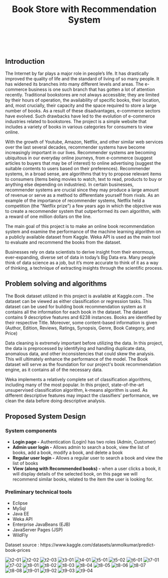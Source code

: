 <body>
<header>
<h1 class="title" style="text-align: center;">Book Store with Recommendation System</h1>

</header>
<br>
<h2 id="introduction">Introduction</h2>
<p>The Internet by far plays a major role in people’s life. It has drastically improved the quality of life and the standard of living of so many people. It has widened its branches into many different levels and areas. The e-commerce business is one such branch that has gotten a lot of attention recently. Traditional bookstores are not always accessible; they are limited by their hours of operation, the availability of specific books, their location, and, most crucially, their capacity and the space required to store a large number of books. As a result of these disadvantages, e-commerce sectors have evolved. Such drawbacks have led to the evolution of e-commerce industries related to bookstores. The project is a simple website that includes a variety of books in various categories for consumers to view online.</p>
<p>With the growth of Youtube, Amazon, Netflix, and other similar web services over the last several decades, recommender systems have become increasingly important in our lives. Recommender systems are becoming ubiquitous in our everyday online journeys, from e-commerce (suggest articles to buyers that may be of interest) to online advertising (suggest the suitable contents to users based on their preferences). Recommender systems, in a broad sense, are algorithms that try to propose relevant items to consumers (items being movies to watch, text to read, products to buy or anything else depending on industries). In certain businesses, recommender systems are crucial since they may produce a large amount of revenue or serve as a method to differentiate yourself from rivals. As an example of the importance of recommender systems, Netflix held a competition (the "Netflix prize") a few years ago in which the objective was to create a recommender system that outperformed its own algorithm, with a reward of one million dollars on the line. </p>
<p>The main goal of this project is to make an online book recommendation system and examine the performance of the machine learning algorithm on a publicly available dataset from Kaggle. Weka API is used as the main tool to evaluate and recommend the books from the dataset.</p>
<p>Businesses rely on data scientists to derive insight from their enormous, ever-expanding, diverse set of data in today’s Big Data era. Many people think of data science as a job, but it’s more accurate to think of it as a way of thinking, a technique of extracting insights through the scientific process.</p>
<h2 id="problem-solving-and-algorithms">Problem solving and algorithms</h2>
<p>The Book dataset utilized in this project is available at Kaggle.com . The dataset can be viewed as either classification or regression tasks. This dataset can be used for building book recommendation system as it contains all the information for each book in the dataset. The dataset contains 9 descriptive features and 6238 instances. Books are identified by their respective Title. Moreover, some content-based information is given (Author, Edition, Reviews, Ratings, Synopsis, Genre, Book Category, and Price)</p>
<p>Data cleaning is extremely important before utilizing the data. In this project, the data is preprocessed by identifying and handling duplicate data, anomalous data, and other inconsistencies that could skew the analysis. This will ultimately enhance the performance of the model. The Book dataset will serve as the foundation for our project's book recommendation engine, as it contains all of the necessary data.</p>
<p>Weka implements a relatively complete set of classification algorithms, including many of the most popular. In this project, state-of-the-art unsupervised classification algorithm, k-means algorithm is used. As different descriptive features may impact the classifiers’ performance, we clean the data before doing descriptive analysis.</p>
<h2 id="proposed-system-design">Proposed System Design</h2>
<h3 id="system-components">System components</h3>
<ul>
<li>
<b>Login page -</b> Authentication (Login) has two roles (Admin, Customer)
</li>
<li>
<b>Admin user login -</b> Allows admin to search a book, view the list of books, add a book, modify a book, and delete a book
</li>
<li>
<b>Regular user login -</b> Allows a regular user to search a book and view the list of books
<li>
<b>View (along with Recommended books) -</b> when a user clicks a book, it will display details of the selected book, on this page we will recommend similar books, related to the item the user is looking for.
</li>
</ul>
<h3 id="preliminary-technical-tools">Preliminary technical tools</h3>
<ul>
<li>
Eclipse
</li>
<li>
MySql
</li>
<li>
Java EE
</li>
<li>
Weka API
</li>
<li>
Enterprise JavaBeans (EJB)
</li>
<li>
JavaServer Pages (JSP)
</li>
<li>
WildFly
</li>
</ul>
  <p>Dataset source : https://www.kaggle.com/datasets/anmolkumar/predict-book-prices</p>
 
    
![t2-01](https://user-images.githubusercontent.com/67748452/165387019-15f980aa-c003-4954-8a50-45f2383d0bc3.png)
![t2-02](https://user-images.githubusercontent.com/67748452/165387020-f7744688-fc63-4e55-b66d-fdae99a0b8b2.png)
![t2-03](https://user-images.githubusercontent.com/67748452/165387021-abefbfa4-d4cd-4467-a424-1c58e7202ba1.png)
![t3-01](https://user-images.githubusercontent.com/67748452/165387022-84a41433-4385-4c8e-a431-f6a2d8389ad6.png)
![t4-01](https://user-images.githubusercontent.com/67748452/165387024-c779e78c-0b1e-4f65-ab9e-b91940be366a.png)
![t5-01](https://user-images.githubusercontent.com/67748452/165387026-f853e7f8-20fe-4e90-93c8-9597e267f3aa.png)
![t5-02](https://user-images.githubusercontent.com/67748452/165387028-1c21ba02-d1e4-4625-bcc9-3bbb6e478b9c.png)
![t6-01](https://user-images.githubusercontent.com/67748452/165387030-82e0b1fc-5c4c-4fc9-9e7a-a2e266a77be2.png)
![t7-01](https://user-images.githubusercontent.com/67748452/165387031-e41e2f05-7ede-4b14-9aff-21e75dadcbb2.png)
![t7-02](https://user-images.githubusercontent.com/67748452/165387032-99a76442-0d67-4353-bef2-4d1aaf9a3d3b.png)
![t8-01](https://user-images.githubusercontent.com/67748452/165387033-c566330d-e22f-47d8-9f50-d756602ef195.png)
![t8-02](https://user-images.githubusercontent.com/67748452/165387036-f62a94cc-7555-410c-bb27-2edc2741117b.png)
![t8-03](https://user-images.githubusercontent.com/67748452/165387037-e7e81852-293a-4164-930d-4ad6ad0f5931.png)
![t8-04](https://user-images.githubusercontent.com/67748452/165387040-d8b2d1cf-bf19-42aa-a2c3-e81dcaf1a678.png)
![t8-05](https://user-images.githubusercontent.com/67748452/165387042-0036f435-772e-4c92-a3ad-8f813738f97a.png)
![t8-06](https://user-images.githubusercontent.com/67748452/165387054-39a96a22-e1c1-42dd-b1b9-a711e1245973.png)
![t8-07](https://user-images.githubusercontent.com/67748452/165387061-cbbdece5-543b-4ca0-96a5-54460d8db611.png)
![t8-08](https://user-images.githubusercontent.com/67748452/165387064-d46321bd-bde1-436e-851b-703498ef7f58.png)
![t9-01](https://user-images.githubusercontent.com/67748452/165387065-06f044f3-aa66-4c1d-900b-d38c045ee3f6.png)
![t9-02](https://user-images.githubusercontent.com/67748452/165387070-c7fc61ca-1f48-445d-bf69-d16b4fd4023b.png)
![t9-03](https://user-images.githubusercontent.com/67748452/165387072-1254d705-7607-4980-b714-99f66d7f8862.png)
![t9-04](https://user-images.githubusercontent.com/67748452/165387076-cc16d098-79b5-425b-b948-c78ad808c8a1.png)
    
